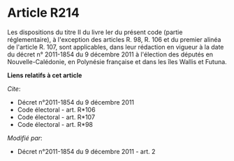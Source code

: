# Article R214

Les dispositions du titre II du livre Ier du présent code (partie réglementaire), à l'exception des articles R. 98, R. 106 et
du premier alinéa de l'article R. 107, sont applicables, dans leur rédaction en vigueur à la date du décret n° 2011-1854 du 9
décembre 2011 à l'élection des députés en Nouvelle-Calédonie, en Polynésie française et dans les îles Wallis et Futuna.

**Liens relatifs à cet article**

_Cite_:

  - Décret n°2011-1854 du 9 décembre 2011
  - Code électoral - art. R*106
  - Code électoral - art. R*107
  - Code électoral - art. R*98

_Modifié par_:

  - Décret n°2011-1854 du 9 décembre 2011 - art. 2
